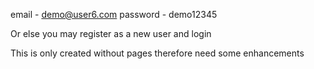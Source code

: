 email - demo@user6.com
password - demo12345

Or else you may register as a new user and login

This is only created without pages therefore need some enhancements
